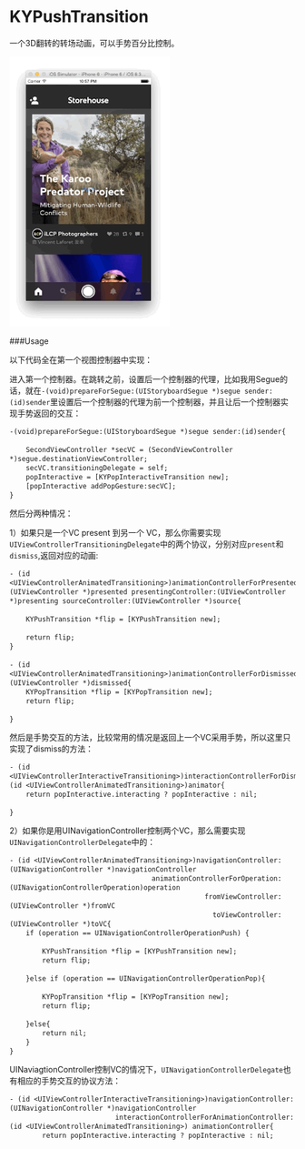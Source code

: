 # KYPushTransition
一个3D翻转的转场动画，可以手势百分比控制。

![](demo.gif)

###Usage

以下代码全在第一个视图控制器中实现：

进入第一个控制器。在跳转之前，设置后一个控制器的代理，比如我用Segue的话，就在`-(void)prepareForSegue:(UIStoryboardSegue *)segue sender:(id)sender`里设置后一个控制器的代理为前一个控制器，并且让后一个控制器实现手势返回的交互：

```
-(void)prepareForSegue:(UIStoryboardSegue *)segue sender:(id)sender{
    
    SecondViewController *secVC = (SecondViewController *)segue.destinationViewController;
    secVC.transitioningDelegate = self;
    popInteractive = [KYPopInteractiveTransition new];
    [popInteractive addPopGesture:secVC];
}
```


然后分两种情况：

1）如果只是一个VC present 到另一个 VC，那么你需要实现`UIViewControllerTransitioningDelegate`中的两个协议，分别对应`present`和`dismiss`,返回对应的动画:

```
- (id <UIViewControllerAnimatedTransitioning>)animationControllerForPresentedController:(UIViewController *)presented presentingController:(UIViewController *)presenting sourceController:(UIViewController *)source{
    
    KYPushTransition *flip = [KYPushTransition new];

    return flip;
}

- (id <UIViewControllerAnimatedTransitioning>)animationControllerForDismissedController:(UIViewController *)dismissed{
    KYPopTransition *flip = [KYPopTransition new];
    return flip;
    
}
```

然后是手势交互的方法，比较常用的情况是返回上一个VC采用手势，所以这里只实现了dismiss的方法：

```
- (id <UIViewControllerInteractiveTransitioning>)interactionControllerForDismissal:(id <UIViewControllerAnimatedTransitioning>)animator{
    return popInteractive.interacting ? popInteractive : nil;
    
}
```


2）如果你是用UINavigationController控制两个VC，那么需要实现`UINavigationControllerDelegate`中的：
```
- (id <UIViewControllerAnimatedTransitioning>)navigationController:(UINavigationController *)navigationController
                                   animationControllerForOperation:(UINavigationControllerOperation)operation
                                                fromViewController:(UIViewController *)fromVC
                                                  toViewController:(UIViewController *)toVC{
    if (operation == UINavigationControllerOperationPush) {
        
        KYPushTransition *flip = [KYPushTransition new];
        return flip;
        
    }else if (operation == UINavigationControllerOperationPop){
        
        KYPopTransition *flip = [KYPopTransition new];
        return flip;
        
    }else{
        return nil;
    }
}
```

UINaviagtionController控制VC的情况下，`UINavigationControllerDelegate`也有相应的手势交互的协议方法：
```
- (id <UIViewControllerInteractiveTransitioning>)navigationController:(UINavigationController *)navigationController
                          interactionControllerForAnimationController:(id <UIViewControllerAnimatedTransitioning>) animationController{
        return popInteractive.interacting ? popInteractive : nil;

```



